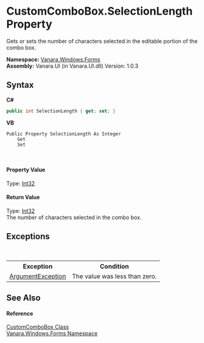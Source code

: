 # CustomComboBox.SelectionLength Property 
 

Gets or sets the number of characters selected in the editable portion of the combo box.

**Namespace:**&nbsp;<a href="c580cf52-4028-70db-28d0-f9b1abc03861">Vanara.Windows.Forms</a><br />**Assembly:**&nbsp;Vanara.UI (in Vanara.UI.dll) Version: 1.0.3

## Syntax

**C#**<br />
``` C#
public int SelectionLength { get; set; }
```

**VB**<br />
``` VB
Public Property SelectionLength As Integer
	Get
	Set
```

<br />

#### Property Value
Type: <a href="http://msdn2.microsoft.com/en-us/library/td2s409d" target="_blank">Int32</a><br />

#### Return Value
Type: <a href="http://msdn2.microsoft.com/en-us/library/td2s409d" target="_blank">Int32</a><br />The number of characters selected in the combo box.

## Exceptions
&nbsp;<table><tr><th>Exception</th><th>Condition</th></tr><tr><td><a href="http://msdn2.microsoft.com/en-us/library/3w1b3114" target="_blank">ArgumentException</a></td><td>The value was less than zero.</td></tr></table>

## See Also


#### Reference
<a href="4832a2d8-90f0-3f57-b4d3-3e1fe4ff3384">CustomComboBox Class</a><br /><a href="c580cf52-4028-70db-28d0-f9b1abc03861">Vanara.Windows.Forms Namespace</a><br />